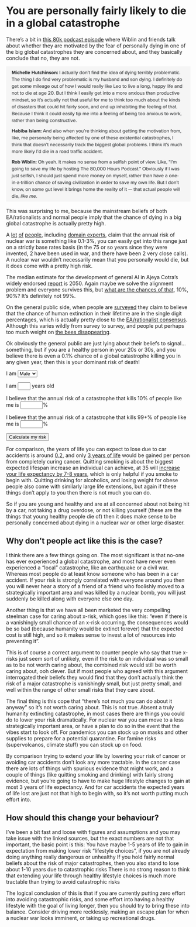# You are personally fairly likely to die in a global catastrophe

There’s a bit in [this 80k podcast episode](https://80000hours.org/podcast/episodes/michelle-hutchinson-habiba-islam-themes-from-careers-advising/) where Wiblin and friends talk about whether they are motivated by the fear of personally dying in one of the big global catastrophes they are concerned about, and they basically conclude that no, they are not.  

<div style="text-align: center;">
    <img src="80k_screenshot.png">
</div> 

This was surprising to me, because the mainstream beliefs of both EA/rationalists and normal people imply that the chance of dying in a big global catastrophe is actually pretty high.  

A [lot](https://80000hours.org/podcast/episodes/toby-ord-the-precipice-existential-risk-future-humanity/?startTime=5794&btp=904c1341) [of](https://thebulletin.org/2021/03/an-existential-discussion-what-is-the-probability-of-nuclear-war/) [people](https://www.metaculus.com/questions/2797/will-no-non-test-nuclear-weapons-be-detonated-by-start-of-2024/), including [domain experts](https://forum.effectivealtruism.org/posts/W8dpCJGkwrwn7BfLk/nuclear-expert-comment-on-samotsvety-nuclear-risk-forecast-2), claim that the annual risk of nuclear war is something like 0.1-3%, you can easily get into this range just on a strictly base rates basis (in the 75 or so years since they were invented, 2 have been used in war, and there have been 2 very close calls). A nuclear war wouldn’t necessarily mean that you personally would die, but it does come with a pretty high risk.  

The median estimate for the development of general AI in Ajeya Cotra’s widely endorsed [report](https://www.alignmentforum.org/posts/KrJfoZzpSDpnrv9va/draft-report-on-ai-timelines) is 2050. Again maybe we solve the alignment problem and everyone survives this, but [what are the chances of that](https://twitter.com/frances__lorenz/status/1507890341189505041?s=20&t=pQSyH0nDYcBnuf6jkPDpFg), 10%, 90%? It’s definitely not 99%.  

On the general public side, when people are [surveyed](https://forum.effectivealtruism.org/posts/rmKwTzX5XLGs94fcB/public-opinion-about-existential-risk) they claim to believe that the chance of human extinction in their lifetime are in the single digit percentages, which is actually pretty close to the [EA/rationalist consensus](https://forum.effectivealtruism.org/posts/27aXsJRRAoNZFw9K3/). Although this varies wildly from survey to survey, and people put perhaps too much weight on [the bees disappearing](https://twitter.com/YouGov/status/1493892853285728257?s=20&t=0N5h52Q-ElwWJZDNGYlrGw).  

Ok obviously the general public are just lying about their beliefs to signal… something, but if you are a healthy person in your 20s or 30s, and you believe there is even a 0.1% chance of a global catastrophe killing you in any given year, then this is your dominant risk of death!  

<script type="module" src="calculator.js"></script>
<div class="interactive-box">
<p>
I am
<select style="width: 4em" id="sex">
    <option value="male">Male</option>
    <option value="female">Female</option>
    <option value="other">Other (average)</option>
</select>
</p>
<p>I am <input style="width: 2em" id="age"></input> years old</p>
<p>I believe that the annual risk of a catastrophe that kills 10% of people like me is <input  style="width: 4em" id="risk_10_per"></input>%</p>
<p>I believe that the annual risk of a catastrophe that kills 99+% of people like me is <input  style="width: 4em" id="risk_99_per"></input>%</p>

<button id="calculate-button" type="button" onclick="setParams()">Calculate my risk</button>  
<div id="result"></div>  

</div>  

For comparison, the years of life you can expect to lose due to car accidents is around [0.2](https://injuryprevention.bmj.com/content/26/Suppl_2/i46#DC5), and only [3 years of life](https://news.usc.edu/55969/delayed-aging-is-better-investment-than-cancer-heart-disease-research) would be gained per person from completely curing cancer. Quitting smoking is about the biggest expected lifespan increase an individual can achieve, at 35 will [increase your life expectancy by 7-8 years](https://www.ncbi.nlm.nih.gov/pmc/articles/PMC1447499/), which is only helpful if you smoke to begin with. Quitting drinking for alcoholics, and losing weight for obese people also come with similarly large life extensions, but again if these things don’t apply to you then there is not much you can do.

So if you are young and healthy and are at all concerned about not being hit by a car, not taking a drug overdose, or not killing yourself (these are the things that young healthy people die of) then it does make sense to be personally concerned about dying in a nuclear war or other large disaster.

## Why don’t people act like this is the case?

I think there are a few things going on. The most significant is that no-one has ever experienced a global catastrophe, and most have never even experienced a “local” catastrophe, like an earthquake or a civil war. Whereas most people do at least know someone who has been in a car accident. If your risk is strongly correlated with everyone around you then you will never hear a story of a friend of a friend who foolishly moved to a strategically important area and was killed by a nuclear bomb, you will just suddenly be killed along with everyone else one day.

Another thing is that we have all been marketed the very compelling steelman case for caring about x-risk, which goes like this: “even if there is a vanishingly small chance of an x-risk occurring, the consequences would be so bad (because humanity would be extinct forever) that the expected cost is still high, and so it makes sense to invest a lot of resources into preventing it”.

This is of course a correct argument to counter people who say that true x-risks just seem sort of unlikely, even if the risk to an individual was so small as to be not worth caring about, the combined risk would still be worth caring about, ooh clever. But if most people who agreed with this argument interrogated their beliefs they would find that they don’t actually think the risk of a major catastrophe is vanishingly small, but just pretty small, and well within the range of other small risks that they care about.

The final thing is this cope that “there’s not much you can do about it anyway” so it’s not worth caring about. This is not true. Absent a truly humanity extincting catastrophe, in most cases there are things you could do to lower your risk dramatically. For nuclear war you can move to a less strategically important area, or have a plan to do so in the event that the vibes start to look off. For pandemics you can stock up on masks and other supplies to prepare for a potential quarantine. For famine risks (supervolcanos, climate stuff) you can stock up on food.

By comparison trying to extend your life by lowering your risk of cancer or avoiding car accidents don’t look any more tractable. In the cancer case there are lots of things with spurious evidence that might work, and a couple of things (like quitting smoking and drinking) with fairly strong evidence, but you’re going to have to make huge lifestyle changes to gain at most 3 years of life expectancy. And for car accidents the expected years of life lost are just not that high to begin with, so it’s not worth putting much effort into.

## How should this change your behaviour?

I’ve been a bit fast and loose with figures and assumptions and you may take issue with the linked sources, but the exact numbers are not that important, the basic point is this:
You have maybe 1-5 years of life to gain in expectation from making lower risk “lifestyle choices”, if you are not already doing anything really dangerous or unhealthy
If you hold fairly normal beliefs about the risk of major catastrophes, then you also stand to lose about 1-10 years due to catastrophic risks
There is no strong reason to think that extending your life through healthy lifestyle choices is much more tractable than trying to avoid catastrophic risks

The logical conclusion of this is that if you are currently putting zero effort into avoiding catastrophic risks, and some effort into having a healthy lifestyle with the goal of living longer, then you should try to bring these into balance. Consider driving more recklessly, making an escape plan for when a nuclear war looks imminent, or taking up recreational drugs.